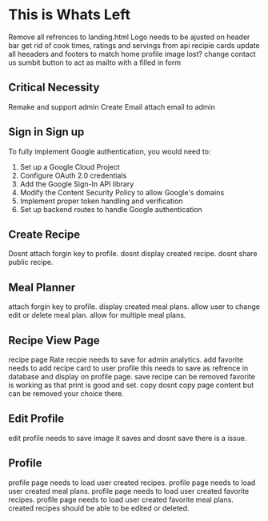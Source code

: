 # This is Whats Left

Remove all refrences to landing.html
Logo needs to be ajusted on header bar
get rid of cook times, ratings and servings from api recipie cards
update all heeaders and footers to match home
profile image lost?
change contact us sumbit button to act as mailto with a filled in form

## Critical Necessity
Remake and support admin
Create Email 
attach email to admin


## Sign in Sign up 
To fully implement Google authentication, you would need to:

1. Set up a Google Cloud Project
2. Configure OAuth 2.0 credentials
3. Add the Google Sign-In API library
4. Modify the Content Security Policy to allow Google's domains
5. Implement proper token handling and verification
6. Set up backend routes to handle Google authentication

## Create Recipe
Dosnt attach forgin key to profile.
dosnt display created recipe.
dosnt share public recipe.

## Meal Planner
attach forgin key to profile.
display created meal plans.
allow user to change edit or delete meal plan.
allow for multiple meal plans.

## Recipe View Page
recipe page Rate recpie needs to save for admin analytics.
add favorite needs to add recipe card to user profile 
this needs to save as refrence in database and display on profile page.
save recipe can be removed favorite is working as that 
print is good and set. copy dosnt copy page content but can be removed your choice there.

## Edit Profile
edit profile needs to save image it saves and dosnt save there is a issue.

## Profile
profile page needs to load user created recipes.
profile page needs to load user created meal plans.
profile page needs to load user created favorite recipes.
profile page needs to load user created favorite meal plans.
created recipes should be able to be edited or deleted.



